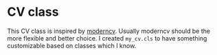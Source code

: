 # CV class
This CV class is inspired by [moderncv](https://github.com/moderncv).
Usually moderncv should be the more flexible and better choice.
I created `my_cv.cls` to have something customizable based on classes which I know.
